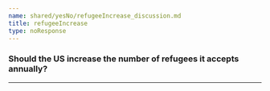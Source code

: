 ```yaml
---
name: shared/yesNo/refugeeIncrease_discussion.md
title: refugeeIncrease
type: noResponse
---
```


### Should the US increase the number of refugees it accepts annually?

---

